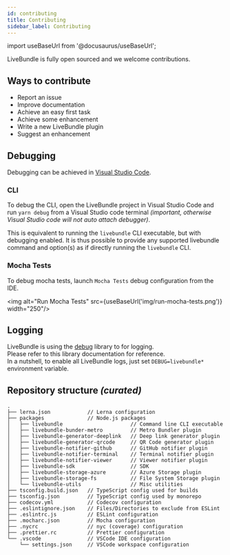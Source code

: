 ```yaml
---
id: contributing
title: Contributing
sidebar_label: Contributing
---
```


import useBaseUrl from '@docusaurus/useBaseUrl';

LiveBundle is fully open sourced and we welcome contributions.

## Ways to contribute

- Report an issue
- Improve documentation
- Achieve an easy first task
- Achieve some enhancement
- Write a new LiveBundle plugin
- Suggest an enhancement

## Debugging

Debugging can be achieved in [Visual Studio Code][5].

### CLI

To debug the CLI, open the LiveBundle project in Visual Studio Code and run `yarn debug` from a Visual Studio code terminal *(important, otherwise Visual Studio code will not auto attach debugger)*.

This is equivalent to running the `livebundle` CLI executable, but with debugging enabled.
It is thus possible to provide any supported livebundle command and option(s) as if directly running the `livebundle` CLI.

### Mocha Tests

To debug mocha tests, launch `Mocha Tests` debug configuration from the IDE.

<img alt="Run Mocha Tests" src={useBaseUrl('img/run-mocha-tests.png')} width="250"/>

## Logging

LiveBundle is using the [debug][6] library to for logging.<br/>Please refer to this library documentation for reference.<br/>
In a nutshell, to enable all LiveBundle logs, just set `DEBUG=livebundle*` environment variable.

## Repository structure _(curated)_

```
.
├── lerna.json            // Lerna configuration
├── packages              // Node.js packages
│   ├── livebundle                      // Command line CLI executable
│   ├── livebundle-bunder-metro         // Metro Bundler plugin
│   ├── livebundle-generator-deeplink   // Deep link generator plugin
│   ├── livebundle-generator-qrcode     // QR Code generator plugin
│   ├── livebundle-notifier-github      // GitHub notifier plugin
│   ├── livebundle-notifier-terminal    // Terminal notifier plugin
│   ├── livebundle-notifier-viewer      // Viewer notifier plugin
│   ├── livebundle-sdk                  // SDK
│   ├── livebundle-storage-azure        // Azure Storage plugin
│   ├── livebundle-storage-fs           // File System Storage plugin
│   └── livebundle-utils                // Misc utilities
├── tsconfig.build.json   // TypeScript config used for builds
├── tsconfig.json         // TypeScript config used by monorepo
├── codecov.yml           // Codecov configuration
├── .eslintignore.json    // Files/Directories to exclude from ESLint
├── .eslintrc.js          // ESLint configuration
├── .mocharc.json         // Mocha configuration
├── .nycrc                // nyc (coverage) configuration
├── .prettier.rc          // Prettier configuration
└── .vscode               // VSCode IDE configuration
    └── settings.json     // VSCode workspace configuration
```

[1]: https://github.com/electrode-io/livebundle/workflows/ci/badge.svg
[2]: https://github.com/electrode-io/livebundle/actions
[3]: https://codecov.io/gh/electrode-io/livebundle/branch/master/graph/badge.svg?token=97VWVN63G0
[4]: https://codecov.io/gh/electrode-io/livebundle
[5]: https://code.visualstudio.com/
[6]: https://www.npmjs.com/package/debug
[7]: https://livebundle.io
[8]: https://docs.livebundle.io
